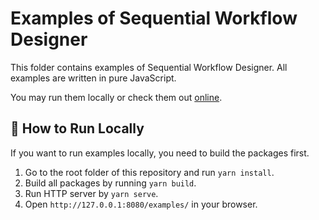 # Examples of Sequential Workflow Designer

This folder contains examples of Sequential Workflow Designer. All examples are written in pure JavaScript.

You may run them locally or check them out [online](https://nocode-js.com/sequential-workflow-designer-examples).

## 🚀 How to Run Locally

If you want to run examples locally, you need to build the packages first.

1. Go to the root folder of this repository and run `yarn install`.
2. Build all packages by running `yarn build`.
3. Run HTTP server by `yarn serve`.
4. Open `http://127.0.0.1:8080/examples/` in your browser.
